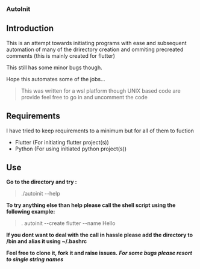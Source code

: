### AutoInit

## Introduction

This is an attempt towards initiating programs with ease and subsequent automation of many of the drirectory creation and ommiting precreated comments (this is mainly created for flutter) 

This still has some minor bugs though.

Hope this automates some of the jobs...

> This was written for a wsl platform though UNIX based code are provide feel free to go in and uncomment the code 

## Requirements 

I have tried to keep requirements to a minimum but for all of them to fuction

- Flutter (For initiating flutter project(s))
- Python (For using initiated python project(s))

## Use

**Go to the directory and try :**
> ./autoinit --help

**To try anything else than help please call the shell script using the following example:**
> . autoinit --create flutter --name Hello

**If you dont want to deal with the call in hassle please add the directory to /bin and alias it using ~/.bashrc**

**Feel free to clone it, fork it and raise issues.**
***For some bugs please resort to single string names*** 